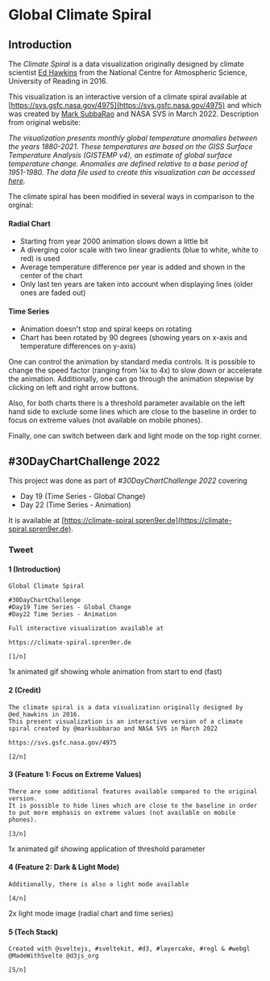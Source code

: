 # Global Climate Spiral

## Introduction

The _Climate Spiral_ is a data visualization originally designed
by climate scientist [Ed Hawkins](https://twitter.com/ed_hawkins)
from the National Centre for Atmospheric Science, University of Reading in 2016.

This visualization is an interactive version of a climate spiral available at [https://svs.gsfc.nasa.gov/4975](https://svs.gsfc.nasa.gov/4975) and which was created by [Mark SubbaRao](https://twitter.com/marksubbarao) and NASA SVS in March 2022. Description from original website:

_The visualization presents monthly global temperature anomalies
between the years 1880-2021. These temperatures are based on the GISS
Surface Temperature Analysis (GISTEMP v4), an estimate of global
surface temperature change. Anomalies are defined relative to a base
period of 1951-1980. The data file used to create this visualization
can be accessed [here](https://data.giss.nasa.gov/gistemp/tabledata_v4/GLB.Ts+dSST.csv)._

The climate spiral has been modified in several ways in comparison to the orginal:

#### Radial Chart

- Starting from year 2000 animation slows down a little bit
- A diverging color scale with two linear gradients (blue to white, white to red) is used
- Average temperature difference per year is added and shown in the center of the chart
- Only last ten years are taken into account when displaying lines (older ones are faded out)

#### Time Series

- Animation doesn't stop and spiral keeps on rotating
- Chart has been rotated by 90 degrees (showing years on x-axis and temperature differences on y-axis)

One can control the animation by standard media controls. It is possible to change the speed factor (ranging from ¼x to 4x) to slow down or accelerate the animation. Additionally, one can go through the animation stepwise by clicking on left and right arrow buttons.

Also, for both charts there is a threshold parameter available on the left hand side to exclude some lines which are close to the baseline in order to focus on extreme values (not available on mobile phones).

Finally, one can switch between dark and light mode on the top right corner.

## #30DayChartChallenge 2022

This project was done as part of _#30DayChartChallenge 2022_ covering

- Day 19 (Time Series - Global Change)
- Day 22 (Time Series - Animation)

It is available at [https://climate-spiral.spren9er.de](https://climate-spiral.spren9er.de).

### Tweet

#### 1 (Introduction)

```
Global Climate Spiral

#30DayChartChallenge
#Day19 Time Series - Global Change
#Day22 Time Series - Animation

Full interactive visualization available at

https://climate-spiral.spren9er.de

[1/n]
```

1x animated gif showing whole animation from start to end (fast)

#### 2 (Credit)

```
The climate spiral is a data visualization originally designed by @ed_hawkins in 2016.
This present visualization is an interactive version of a climate spiral created by @marksubbarao and NASA SVS in March 2022

https://svs.gsfc.nasa.gov/4975

[2/n]
```

#### 3 (Feature 1: Focus on Extreme Values)

```
There are some additional features available compared to the original version.
It is possible to hide lines which are close to the baseline in order to put more emphasis on extreme values (not available on mobile phones).

[3/n]
```

1x animated gif showing application of threshold parameter

#### 4 (Feature 2: Dark & Light Mode)

```
Additionally, there is also a light mode available

[4/n]
```

2x light mode image (radial chart and time series)

#### 5 (Tech Stack)

```
Created with @sveltejs, #sveltekit, #d3, #layercake, #regl & #webgl
@MadeWithSvelte @d3js_org

[5/n]
```
